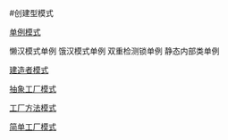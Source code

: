 #创建型模式

[单例模式](singleton/intro-singleton.md)

懒汉模式单例 饿汉模式单例
双重检测锁单例 静态内部类单例

[建造者模式](build/MyBuilder.java)

[抽象工厂模式](factory/AbstractFactory.java)

[工厂方法模式](factory/FactoryMethod.java)

[简单工厂模式](factory/SimpleFactory.java)
